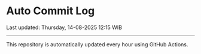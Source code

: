 # Auto Commit Log

Last updated: Thursday, 14-08-2025 12:15 WIB

---

This repository is automatically updated every hour using GitHub Actions.
